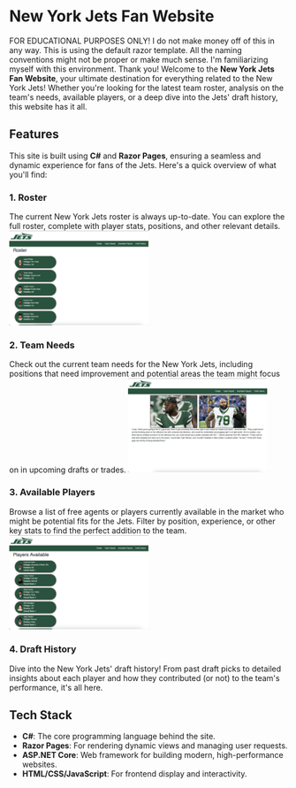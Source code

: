 # New York Jets Fan Website 

FOR EDUCATIONAL PURPOSES ONLY! I do not make money off of this in any way. This is using the default razor template. All the naming conventions might not be
proper or make much sense. I'm familiarizing myself with this environment. Thank you!
Welcome to the **New York Jets Fan Website**, your ultimate destination for everything related to the New York Jets! Whether you're looking for the latest team roster, analysis on the team's needs, available players, or a deep dive into the Jets' draft history, this website has it all.

## Features

This site is built using **C#** and **Razor Pages**, ensuring a seamless and dynamic experience for fans of the Jets. Here's a quick overview of what you'll find:

### 1. **Roster**
The current New York Jets roster is always up-to-date. You can explore the full roster, complete with player stats, positions, and other relevant details.
<img src="./BlazorApp1/ReadMeImages/CurrentRoster.png" alt="Roster" width="50%" />

### 2. **Team Needs**
Check out the current team needs for the New York Jets, including positions that need improvement and potential areas the team might focus on in upcoming drafts or trades.
<img src="./BlazorApp1/ReadMeImages/TeamNeeds.png" alt="Team Needs" width="50%" />

### 3. **Available Players**
Browse a list of free agents or players currently available in the market who might be potential fits for the Jets. Filter by position, experience, or other key stats to find the perfect addition to the team.
<img src="./BlazorApp1/ReadMeImages/PlayersAvailable.png" alt="Available Players" width="50%" />

### 4. **Draft History**
Dive into the New York Jets' draft history! From past draft picks to detailed insights about each player and how they contributed (or not) to the team's performance, it's all here.

## Tech Stack

- **C#**: The core programming language behind the site.
- **Razor Pages**: For rendering dynamic views and managing user requests.
- **ASP.NET Core**: Web framework for building modern, high-performance websites.
- **HTML/CSS/JavaScript**: For frontend display and interactivity.
